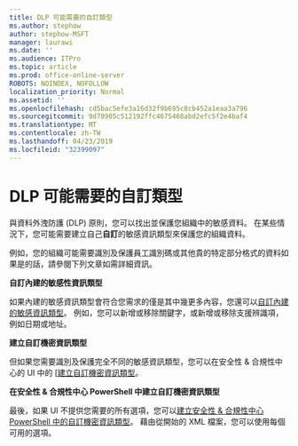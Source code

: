 ```yaml
---
title: DLP 可能需要的自訂類型
ms.author: stephow
author: stephow-MSFT
manager: laurawi
ms.date: ''
ms.audience: ITPro
ms.topic: article
ms.prod: office-online-server
ROBOTS: NOINDEX, NOFOLLOW
localization_priority: Normal
ms.assetid: ''
ms.openlocfilehash: cd5bac5efe3a16d32f9b695c8cb452a1eaa3a796
ms.sourcegitcommit: 9d78905c512192ffc4675468abd2efc5f2e4baf4
ms.translationtype: MT
ms.contentlocale: zh-TW
ms.lasthandoff: 04/23/2019
ms.locfileid: "32399097"
---
```

# <a name="dlp-might-need-a-custom-type"></a>DLP 可能需要的自訂類型

與資料外洩防護 (DLP) 原則，您可以找出並保護您組織中的敏感資料。 在某些情況下，您可能需要建立自己**自訂**的敏感資訊類型來保護您的組織資料。

例如，您的組織可能需要識別及保護員工識別碼或其他貴的特定部分格式的資料如果是的話，請參閱下列文章如需詳細資訊。 
  
 **自訂內建的敏感性資訊類型**
  
如果內建的敏感資訊類型會符合您需求的僅是其中幾更多內容，您還可以[自訂內建的敏感資訊類型](https://docs.microsoft.com/en-us/office365/securitycompliance/customize-a-built-in-sensitive-information-type)。 例如，您可以新增或移除關鍵字，或新增或移除支援辨識項，例如日期或地址。
  
 **建立自訂機密資訊類型**
  
但如果您需要識別及保護完全不同的敏感資訊類型，您可以在安全性 & 合規性中心的 UI 中的 [[建立自訂機密資訊類型](https://docs.microsoft.com/en-us/office365/securitycompliance/create-a-custom-sensitive-information-type)。 
  
**在安全性 & 合規性中心 PowerShell 中建立自訂機密資訊類型**

最後，如果 UI 不提供您需要的所有選項，您可以[建立安全性 & 合規性中心 PowerShell 中的自訂機密資訊類型](https://docs.microsoft.com/en-us/office365/securitycompliance/create-a-custom-sensitive-information-type-in-scc-powershell)。 藉由從開始的 XML 檔案，您可以使用每個可用的選項。

    

